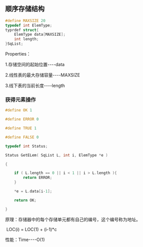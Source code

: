 ## 顺序存储结构

```c
#define MAXSIZE 20
typedef int ElemType;
typrdef struct{
    ElemType data[MAXSIZE];
    int length;
}SqList;
```

Properties：

1.存储空间的起始位置----data

2.线性表的最大存储容量----MAXSIZE

3.线下表的当前长度----length

### 获得元素操作

```c
#define OK 1

#define ERROR 0

#define TRUE 1

#define FALSE 0

typedef int Status;

Status GetELem( SqList L, int i, ElemType *e )

{

	if ( L.length == 0 || i < 1 || i > L.length ){
        return ERROR;
    }

	*e = L.data[i-1];

	return OK;

}
```

原理：存储器中的每个存储单元都有自己的编号，这个编号称为地址。

​			LOC(i) = LOC(1) + (i-1)*c

性能：Time----O(1)

